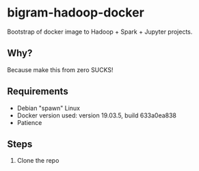# bigram-hadoop-docker
Bootstrap of docker image to Hadoop + Spark + Jupyter projects.

## Why?
Because make this from zero SUCKS!

## Requirements
* Debian "spawn" Linux
* Docker version used: version 19.03.5, build 633a0ea838
* Patience

## Steps

1. Clone the repo
